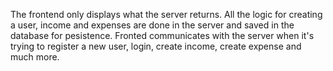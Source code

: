 The frontend only displays what the server returns. All the logic for creating a user, income and expenses are done in the server and saved in the database for pesistence.
Fronted communicates with the server when it's trying to register a new user, login, create income, create expense and much more.
